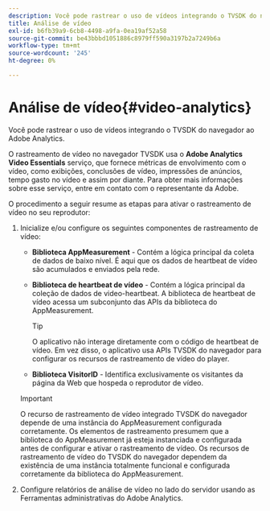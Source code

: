 ```yaml
---
description: Você pode rastrear o uso de vídeos integrando o TVSDK do navegador ao Adobe Analytics.
title: Análise de vídeo
exl-id: b6fb39a9-6cb8-4498-a9fa-0ea19af52a58
source-git-commit: be43bbbd1051886c8979ff590a3197b2a7249b6a
workflow-type: tm+mt
source-wordcount: '245'
ht-degree: 0%

---
```


# Análise de vídeo{#video-analytics}

Você pode rastrear o uso de vídeos integrando o TVSDK do navegador ao Adobe Analytics.

O rastreamento de vídeo no navegador TVSDK usa o **Adobe Analytics Video Essentials** serviço, que fornece métricas de envolvimento com o vídeo, como exibições, conclusões de vídeo, impressões de anúncios, tempo gasto no vídeo e assim por diante. Para obter mais informações sobre esse serviço, entre em contato com o representante da Adobe.

O procedimento a seguir resume as etapas para ativar o rastreamento de vídeo no seu reprodutor:

1. Inicialize e/ou configure os seguintes componentes de rastreamento de vídeo:

   * **Biblioteca AppMeasurement** - Contém a lógica principal da coleta de dados de baixo nível. É aqui que os dados de heartbeat de vídeo são acumulados e enviados pela rede.
   * **Biblioteca de heartbeat de vídeo** - Contém a lógica principal da coleção de dados de video-heartbeat. A biblioteca de heartbeat de vídeo acessa um subconjunto das APIs da biblioteca do AppMeasurement.

      >[!TIP]
      >
      >O aplicativo não interage diretamente com o código de heartbeat de vídeo. Em vez disso, o aplicativo usa APIs TVSDK do navegador para configurar os recursos de rastreamento de vídeo do player.

   * **Biblioteca VisitorID** - Identifica exclusivamente os visitantes da página da Web que hospeda o reprodutor de vídeo.
   >[!IMPORTANT]
   >
   >O recurso de rastreamento de vídeo integrado TVSDK do navegador depende de uma instância do AppMeasurement configurada corretamente. Os elementos de rastreamento presumem que a biblioteca do AppMeasurement já esteja instanciada e configurada antes de configurar e ativar o rastreamento de vídeo. Os recursos de rastreamento de vídeo do TVSDK do navegador dependem da existência de uma instância totalmente funcional e configurada corretamente da biblioteca do AppMeasurement.

1. Configure relatórios de análise de vídeo no lado do servidor usando as Ferramentas administrativas do Adobe Analytics.
